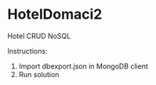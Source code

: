 # HotelDomaci2
Hotel CRUD NoSQL

Instructions:
1. Import dbexport.json in MongoDB client
2. Run solution